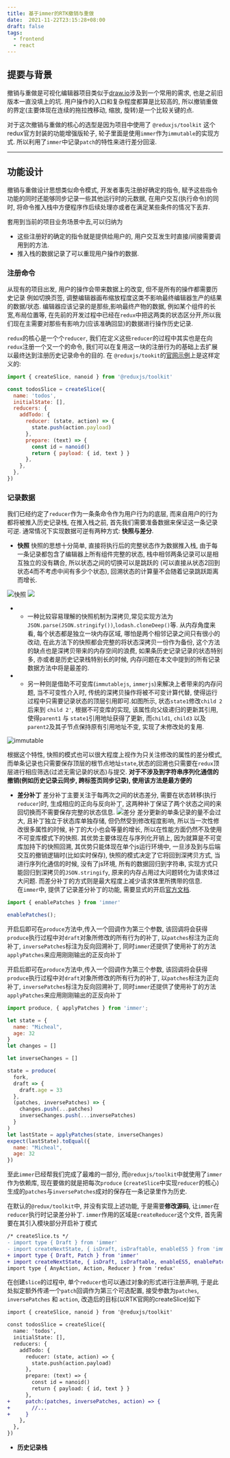 ```yaml
---
title: 基于immer的RTK撤销与重做
date:  2021-11-22T23:15:28+08:00
draft: false
tags:
  - frontend
  - react
---
```


## 提要与背景

撤销与重做是可视化编辑器项目类似于[draw.io](https://draw.io)涉及到一个常用的需求, 也是之前旧版本一直没填上的坑. 用户操作的入口和复杂程度都算是比较高的, 所以撤销重做的界定(主要体现在连续的拖拉拽移动, 缩放, 旋转)是一个比较关键的点. 

对于这次撤销与重做的核心的选型是因为项目中使用了 `@reduxjs/toolkit` 这个redux官方封装的功能增强版轮子, 轮子里面是使用`immer`作为`immutable`的实现方式. 所以利用了`immer`中记录`patch`的特性来进行差分回滚.

---
## 功能设计

撤销与重做设计思想类似命令模式, 开发者事先注册好确定的指令, 赋予这些指令功能的同时还能够同步记录一些其他运行时的元数据, 在用户交互(执行命令)的同时, 将命令推入栈中方便程序作后续处理亦或者在满足某些条件的情况下丢弃.

套用到当前的项目业务场景中去,可以归纳为
- 这些注册好的确定的指令就是提供给用户的, 用户交互发生时直接/间接需要调用到的方法. 
- 推入栈的数据记录了可以重现用户操作的数据.

### 注册命令
从现有的项目出发, 用户的操作会带来数据上的改变, 但不是所有的操作都需要历史记录 例如切换页签, 调整编辑器画布缩放程度这类不影响最终编辑器生产的结果的数据/状态. 编辑器应该记录的是那些,影响最终产物的数据, 例如某个组件的长宽,布局位置等, 在先前的开发过程中已经在`redux`中把这两类的状态区分开,所以我们现在主需要对那些有影响力(应该准确回显)的数据进行操作历史记录.

 `redux`的核心是一个个`reducer`, 我们在定义这些`reducer`的过程中其实也是在向`redux`注册一个又一个的命令, 我们可以在复用这一块的注册行为的基础上去扩展以最终达到注册历史记录命令的目的. 在 `@reduxjs/tookit`的[官网示例](https://redux-toolkit.js.org/api/createSlice#reducers)上是这样定义的:

>
``` javascript
import { createSlice, nanoid } from '@reduxjs/toolkit'

const todosSlice = createSlice({
  name: 'todos',
  initialState: [],
  reducers: {
    addTodo: {
      reducer: (state, action) => {
        state.push(action.payload)
      },
      prepare: (text) => {
        const id = nanoid()
        return { payload: { id, text } }
      },
    },
  },
})
```
>


### 记录数据

我们已经约定了`reducer`作为一条条命令作为用户行为的底层, 而来自用户的行为都将被推入历史记录栈, 在推入栈之前, 首先我们需要准备数据来保证这一条记录可逆. 通常情况下实现数据可逆有两种方式: **快照与差分**.
- __快照__
快照的思想十分简单, 直接将执行后的完整状态作为数据推入栈, 由于每一条记录都包含了编辑器上所有组件完整的状态, 栈中相邻两条记录可以是相互独立的没有耦合, 所以状态之间的切换可以是跳跃的 (可以直接从状态2回到状态4而不考虑中间有多少个状态), 回溯状态的计算量不会随着记录跳跃距离而增长.


![快照](/post/immer/snapshot.png)
  <img src="/post/immer/snapshot.png" />


* *  一种比较容易理解的快照机制为深拷贝,常见实现方法为`JSON.parse(JSON.stringify())`,`lodash.cloneDeep()`等. 从内存角度来看, 每个状态都是独立一块内存区域, 哪怕是两个相邻记录之间只有很小的改动, 在此方法下的快照都会完整的将状态深拷贝一份作为备份, 这个方法的缺点也是深拷贝带来的内存空间的浪费, 如果条历史记录记录的状态特别多, 亦或者是历史记录栈特别长的时候, 内存问题在本文中提到的所有记录数据方法中将是最差的.


* * 另一种则是借助不可变库(`immutablejs`, `immerjs`)来解决上者带来的内存问题, 当不可变性介入时, 传统的深拷贝操作将被不可变计算代替, 使得运行过程中只需要记录状态的顶层引用即可.如图所示, 状态`state1`修改`child 2` 后来到 `child 2'`, 根据不可变库的实现, 该属性向父级递归的更新其引用, 使得`parent1` 与 `state1`引用地址获得了更新, 而`child1`, `child3` 以及`parent2`及其子节点保持原有引用地址不变, 实现了未修改处的复用.

![immutable](/post/immer/immutable.png)


根据这个特性, 快照的模式也可以很大程度上视作为只关注修改的属性的差分模式, 而单条记录也只需要保存顶层的根节点地址`state`,状态的回溯也只需要在`redux`顶层进行相应筛选(过滤无需记录的状态)与提交. **对于不涉及到字符串序列化通信的撤销(例如历史记录云同步, 跨标签页同步记录), 使用该方法是最方便的**


- __差分补丁__
差分补丁主要关注于每两次之间的状态差分, 需要在状态转移(执行`reducer`)时, 生成相应的正向与反向补丁, 这两种补丁保证了两个状态之间的来回切换而不需要保存完整的状态信息. 
![差分](patches.jpg)
差分更新的单条记录的量不会过大, 且补丁独立于状态库单独存储, 但仍然受到修改程度影响, 所以当一次性修改很多属性的时候, 补丁的大小也会等量的增长, 所以在性能方面仍然不及使用不可变库模式下的快照. 其优势主要体现在与序列化开销上, 因为就算是不可变库加持下的快照回溯, 其优势只能体现在单个js运行环境中, 一旦涉及到与后端交互的撤销逻辑时(比如实时保存), 快照的模式决定了它将回到深拷贝方式, 当进行序列化通信的时候, 没有了js环境, 所有的数据回归到字符串, 实现方式只能回归到深拷贝的`JSON.stringify`, 原来的内存占用过大问题转化为请求体过大问题. 而差分补丁的方式则是最大程度上减少请求体里所携带的信息.<br />
在`immer`中, 提供了记录差分补丁的功能, 需要显式的开启[官方文档](https://immerjs.github.io/immer/patches/). 
```javascript
import { enablePatches } from 'immer'

enablePatches();
```
开启后即可在`produce`方法中,传入一个回调作为第三个参数, 该回调将会获得`produce`执行过程中对`draft`对象所修改的所有行为的补丁, 以`patches`标注为正向补丁, `inversePatches`标注为反向回溯补丁, 同时`immer`还提供了使用补丁的方法`applyPatches`来应用刚刚输出的正反向补丁


开启后即可在`produce`方法中,传入一个回调作为第三个参数, 该回调将会获得`produce`执行过程中对`draft`对象所修改的所有行为的补丁, 以`patches`标注为正向补丁, `inversePatches`标注为反向回溯补丁, 同时`immer`还提供了使用补丁的方法`applyPatches`来应用刚刚输出的正反向补丁
```javascript
import produce, { applyPatches } from 'immer';

let state = {
  name: "Micheal",
  age: 32
}
let changes = []

let inverseChanges = []

state = produce(
  fork,
  draft => {
    draft.age = 33
  },
  (patches, inversePatches) => {
    changes.push(...patches)
    inverseChanges.push(...inversePatches)
  }
)
let lastState = applyPatches(state, inverseChanges)
expect(lastState).toEqual({
  name: "Micheal", 
  age: 32 
})
``` 
至此`immer`已经帮我们完成了最难的一部分, 而`@reduxjs/toolkit`中就使用了`immer`作为依赖库, 现在要做的就是把每次`produce` (`createSlice`中实现`reducer`的核心)生成的`patches`与`inversePatches`成对的保存在一条记录里作为历史.


在默认的`@redux/toolkit`中, 并没有实现上述功能, 于是需要**修改源码**, 让`immer`在`reducer`执行时记录差分补丁. `immer`作用的区域是`createReducer`这个文件, 首先需要在其引入模块部分开启补丁模式
```diff
/* createSlice.ts */
- import type { Draft } from 'immer'
- import createNextState, { isDraft, isDraftable, enableES5 } from 'immer'
+ import type { Draft, Patch } from 'immer'
+ import createNextState, { isDraft, isDraftable, enableES5, enablePatches } from 'immer'
import type { AnyAction, Action, Reducer } from 'redux'
```
在创建`slice`的过程中, 单个`reducer`也可以通过对象的形式进行注册声明, 于是此处拟定额外传递一个`patch`回调作为第三个可选配置, 接受参数为`patches`, `inversePatches` 和 `action`, 改造后的目标(以RTK官网的createSlice)如下
```diff
import { createSlice, nanoid } from '@reduxjs/toolkit'

const todosSlice = createSlice({
  name: 'todos',
  initialState: [],
  reducers: {
    addTodo: {
      reducer: (state, action) => {
        state.push(action.payload)
      },
      prepare: (text) => {
        const id = nanoid()
        return { payload: { id, text } }
      },
+     patch:(patches, inversePatches, action) => {
+       //...
+     }
    },
  },
})

```


- __历史记录栈__